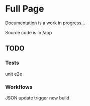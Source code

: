 # Full Page

Documentation is a work in progress...

Source code is in /app

## TODO

### Tests

unit
e2e

### Workflows

JSON update trigger new build